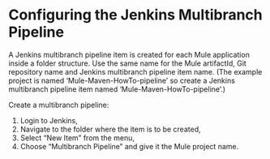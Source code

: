 # Configuring the Jenkins Multibranch Pipeline

A Jenkins multibranch pipeline item is created for each Mule application inside a folder structure. Use the same name for the Mule artifactId, Git repository name and Jenkins multibranch pipeline item name. (The example project is named ‘Mule-Maven-HowTo-pipeline’ so create a Jenkins multibranch pipeline item named ‘Mule-Maven-HowTo-pipeline’.)

Create a multibranch pipeline: 

1. Login to Jenkins, 
2. Navigate to the folder where the item is to be created,
3. Select “New Item” from the menu,
4. Choose “Multibranch Pipeline” and give it the Mule project name. 
